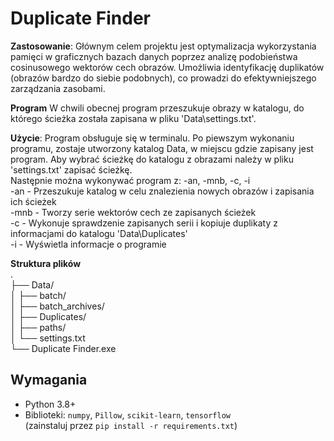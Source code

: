 # Duplicate Finder

**Zastosowanie**: Głównym celem projektu jest optymalizacja wykorzystania pamięci w graficznych bazach danych poprzez analizę podobieństwa cosinusowego wektorów cech obrazów. Umożliwia identyfikację duplikatów (obrazów bardzo do siebie podobnych), co prowadzi do efektywniejszego zarządzania zasobami.

**Program** W chwili obecnej program przeszukuje obrazy w katalogu, do którego ścieżka została zapisana w pliku 'Data\settings.txt'. 

**Użycie**: Program obsługuje się w terminalu. Po piewszym wykonaniu programu, zostaje utworzony katalog Data, w miejscu gdzie zapisany jest program. Aby wybrać ścieżkę do katalogu z obrazami należy w pliku 'settings.txt' zapisać ścieżkę.<br>
Następnie można wykonywać program z: -an, -mnb, -c, -i<br>
-an - Przeszukuje katalog w celu znalezienia nowych obrazów i zapisania ich ścieżek<br>
-mnb - Tworzy serie wektorów cech ze zapisanych ścieżek<br>
-c - Wykonuje sprawdzenie zapisanych serii i kopiuje duplikaty z informacjami do katalogu 'Data\Duplicates'<br>
-i - Wyświetla informacje o programie

**Struktura plików**<br>
.<br>
├── Data/<br>
│   ├── batch/<br>
│   ├── batch_archives/<br>
│   ├── Duplicates/<br>
│   ├── paths/<br>
│   └── settings.txt<br>
└── Duplicate Finder.exe<br>

## Wymagania
- Python 3.8+
- Biblioteki: `numpy`, `Pillow`, `scikit-learn`, `tensorflow`  
  (zainstaluj przez `pip install -r requirements.txt`)
